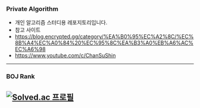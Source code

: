### Private Algorithm
- 개인 알고리즘 스터디용 레포지토리입니다.
- 참고 사이트
 - https://blog.encrypted.gg/category/%EA%B0%95%EC%A2%8C/%EC%8B%A4%EC%A0%84%20%EC%95%8C%EA%B3%A0%EB%A6%AC%EC%A6%98
 - https://www.youtube.com/c/ChanSuShin
---
### BOJ Rank
[![Solved.ac 프로필](http://mazassumnida.wtf/api/v2/generate_badge?boj=shg0102kr)](https://solved.ac/shg0102kr)
---
